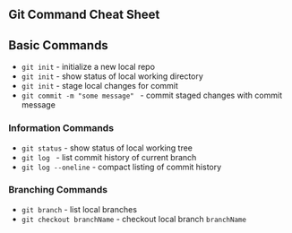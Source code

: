 ## Git Command Cheat Sheet

## Basic Commands

*  `git init` - initialize a new local repo
*  `git init` - show status of local working directory
*  `git init` - stage local changes for commit
*  `git commit -m "some message" ` - commit staged changes with commit message

### Information Commands
*  `git status` - show status of local working tree
*  `git log ` - list commit history of current branch
*  `git log --oneline` - compact listing of commit history


### Branching Commands
* `git branch` - list local branches
* `git checkout branchName` - checkout local branch `branchName`
